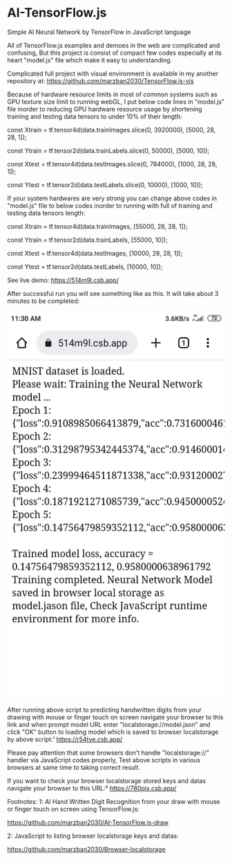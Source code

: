 # AI-TensorFlow.js
Simple AI Neural Network by TensorFlow in JavaScript language 

All of TensorFlow.js examples and demoes in the web are complicated and confusing, But this project is consist of compact few codes especially at its heart "model.js" file which make it easy to understanding.

Complicated full project with visual environment is available in my another repository at:
https://github.com/marzban2030/TensorFlow.js-vis

Because of hardware resource limits in most of common systems such as GPU texture size limit to running webGL, I put below code lines in "model.js" file inorder to reducing GPU hardware resource usage by shortening training and testing data tensors to under 10% of their length:

const Xtrain = tf.tensor4d(data.trainImages.slice(0, 3920000), [5000, 28, 28, 1]);

const Ytrain = tf.tensor2d(data.trainLabels.slice(0, 50000), [5000, 10]);

const Xtest = tf.tensor4d(data.testImages.slice(0, 784000), [1000, 28, 28, 1]);

const Ytest = tf.tensor2d(data.testLabels.slice(0, 10000), [1000, 10]);

If your system hardwares are very strong you can change above codes in "model.js" file to below codes inorder to running with full of training and testing data tensors length:

const Xtrain = tf.tensor4d(data.trainImages, [55000, 28, 28, 1]);

const Ytrain = tf.tensor2d(data.trainLabels, [55000, 10]);

const Xtest = tf.tensor4d(data.testImages, [10000, 28, 28, 1]);

const Ytest = tf.tensor2d(data.testLabels, [10000, 10]);


See live demo:
https://514m9l.csb.app/


After successful run you will see something like as this. It will take about 3 minutes to be completed:

![image](https://github.com/marzban2030/AI-TensorFlow.js/raw/main/AfterSuccessfulRun.jpg)


After running above script to predicting handwritten digits from your drawing with mouse or finger touch on screen navigate your browser to this link and when prompt model URL enter "localstorage://model.json" and click "OK" button to loading model which is saved to browser localstorage by above script:¹
https://r54tve.csb.app/

Please pay attention that some browsers don't handle "localstorage://" handler via JavaScript codes properly, Test above scripts in various browsers at same time to taking correct result.

If you want to check your browser localstorage stored keys and datas navigate your browser to this URL:²
https://780pix.csb.app/

Footnotes:
1: AI Hand Written Digit Recognition from your draw with mouse or finger touch on screen using TensorFlow.js:

https://github.com/marzban2030/AI-TensorFlow.js-draw


2: JavaScript to listing browser localstorage keys and datas:

https://github.com/marzban2030/Browser-localstorage

